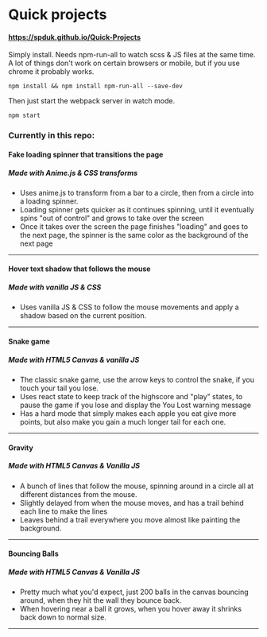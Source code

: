 # Quick projects

#### https://spduk.github.io/Quick-Projects

Simply install. Needs npm-run-all to watch scss & JS files at the same time.
A lot of things don't work on certain browsers or mobile, but if you use chrome it probably works.

```
npm install && npm install npm-run-all --save-dev
```

Then just start the webpack server in watch mode.

```
npm start
```

### Currently in this repo:

#### Fake loading spinner that transitions the page

##### Made with Anime.js & CSS transforms

- Uses anime.js to transform from a bar to a circle, then from a circle into a loading spinner.
- Loading spinner gets quicker as it continues spinning, until it eventually spins "out of control" and grows to take over the screen
- Once it takes over the screen the page finishes "loading" and goes to the next page, the spinner is the same color as the background of the next page

---

#### Hover text shadow that follows the mouse

##### Made with vanilla JS & CSS

- Uses vanilla JS & CSS to follow the mouse movements and apply a shadow based on the current position.

---

#### Snake game

##### Made with HTML5 Canvas & vanilla JS

- The classic snake game, use the arrow keys to control the snake, if you touch your tail you lose.
- Uses react state to keep track of the highscore and "play" states, to pause the game if you lose and display the You Lost warning message
- Has a hard mode that simply makes each apple you eat give more points, but also make you gain a much longer tail for each one.

---

#### Gravity

##### Made with HTML5 Canvas & Vanilla JS

- A bunch of lines that follow the mouse, spinning around in a circle all at different distances from the mouse.
- Slightly delayed from when the mouse moves, and has a trail behind each line to make the lines
- Leaves behind a trail everywhere you move almost like painting the background.

---

#### Bouncing Balls

##### Made with HTML5 Canvas & Vanilla JS

- Pretty much what you'd expect, just 200 balls in the canvas bouncing around, when they hit the wall they bounce back.
- When hovering near a ball it grows, when you hover away it shrinks back down to normal size.

---
